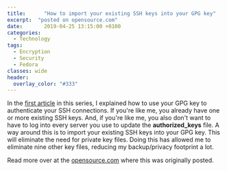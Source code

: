 ```yaml
---
title:      "How to import your existing SSH keys into your GPG key"
excerpt:  "posted on opensource.com"
date:       2019-04-25 13:15:00 +0100
categories:
  - Technology
tags:
  - Encryption
  - Security
  - Fedora
classes: wide
header:
  overlay_color: "#333"
---
```


<p>In the <a href="https://opensource.com/article/19/4/using-gpg-subkeys-ssh-part-1">first article</a> in this series, I explained how to use your GPG key to authenticate your SSH connections. If you're like me, you already have one or more existing SSH keys. And, if you're like me, you also don't want to have to log into every server you use to update the <strong>authorized_keys</strong> file. A way around this is to import your existing SSH keys into your GPG key. This will eliminate the need for private key files. Doing this has allowed me to eliminate nine other key files, reducing my backup/privacy footprint a lot.</p>

<p>Read more over at the <a href="https://opensource.com/article/19/4/gpg-subkeys-ssh-multiples">opensource.com</a> where this was originally posted.</p>


<!--

<h2 id="import-an-existing-ssh-key">Import an existing SSH key</h2>

<p>To add the key, you need to convert the key format from the Privacy-Enhanced Mail (PEM)-encoded format that SSH uses to an OpenPGP-formatted certificate. <a href="https://monkeysphere.info/" target="_blank">The Monkeysphere Project</a> provides a utility, <strong>pem2openpgp</strong>, that does this for you.</p>

<p>Unfortunately, making this newly added key a subkey is not a one-step process. This longer process is required because there is no clean way to delete the GPG key in the keyring that is just the SSH key. The keys are identified and operated on by keygrip, and the keygrip for a key is the same whether it is a subkey or a standalone key. Thankfully, you only need to work with the private keys, as you can regenerate the public keys at the end.</p>

<p>Also, if you have a newer style OpenSSH key, you'll have a couple of extra steps to convert that into something <strong>pem2openpgp</strong> can read. Unfortunately, as of version 0.41, Monkeysphere cannot read newer style OpenSSH keys. (Your key is a newer style key if the first line of the private key file is: <strong>-----BEGIN OPENSSH PRIVATE KEY-----</strong>. If your key starts with: <strong>-----BEGIN RSA PRIVATE KEY-----</strong>, then you have the PEM-encoded format.)</p>

<p>To import newer keys, you need to convert them into old-style formats. This is done by using <strong>ssh-keygen</strong> and taking advantage of its ability to write in multiple key formats. You can trigger the conversion by changing the password on the key. You don't have to change the password in this situation, so feel free to reuse your existing one if you prefer.</p>

<p>The workflow below walks us through these steps.</p>

<ol>
	<li>If you have a newer style OpenSSH key, convert it using the <strong>ssh-keygen</strong> utility. You can use this utility to change the password (if you want) and force the key to be rewritten in the older format. The only difference between a typical use of <strong>ssh-keygen</strong> and this one is the addition of <strong>-m</strong> to change the format of the key.

	<pre><code class="language-text">$ ssh-keygen -p -m PEM -f &lt;private-key-file&gt;</code></pre>
	</li>
	<li>Back up your existing GPG key.
	<pre><code class="language-text">$ gpg2 -a --export-secret-keys 96F33EA7F4E0F7051D75FC208715AF32191DB135 &gt; my_gpg_key.asc</code></pre>
	</li>
	<li>In a new keyring, import your existing GPG key.
	<pre><code class="language-text">$ mkdir temp_gpg
$ chmod go-rwx temp_gpg/
$ gpg2 --homedir temp_gpg --import my_gpg_key.asc 
gpg: key 8715AF32191DB135: public key "Brian Exelbierd" imported
gpg: key 8715AF32191DB135: secret key imported

# Optionally, verify the import
$ gpg2 -K --homedir temp_gpg/
/home/bexelbie/temp_gpg/pubring.kbx
--------------------------------
sec   rsa2048 2019-03-21 [SC] [expires: 2021-03-20]
      96F33EA7F4E0F7051D75FC208715AF32191DB135
uid           [ unknown] Brian Exelbierd
ssb   rsa2048 2019-03-21 [E] [expires: 2021-03-20]
ssb   rsa2048 2019-03-21 [A]</code></pre>
	</li>
	<li>Import the SSH key as a new standalone GPG key.
	<pre><code class="language-text"># get the software
$ dnf install -y monkeysphere

# temporary_id is a temporary identifier required by GPG
$ pem2openpgp temporary_id &lt; .ssh/my_fancy_key  | gpg2 --import --homedir temp_gpg/
Enter PEM pass phrase:
gpg: key 66091F2C70AF02A9: public key "temporary_id" imported
gpg: key 66091F2C70AF02A9: secret key imported
gpg: Total number processed: 1
gpg:               imported: 1
gpg:       secret keys read: 1
gpg:   secret keys imported: 1

# verify the key loaded and get the keygrip of the new GPG key and the hash of your GPG key
$ gpg2 -K --with-keygrip  --homedir temp_gpg/
/home/bexelbie/temp_gpg/pubring.kbx
--------------------------------
sec   rsa2048 2019-03-21 [SC] [expires: 2021-03-20]
      96F33EA7F4E0F7051D75FC208715AF32191DB135
      Keygrip = 90E08830BC1AAD225E657AD4FBE638B3D8E50C9E
uid           [ unknown] Brian Exelbierd
ssb   rsa2048 2019-03-21 [E] [expires: 2021-03-20]
      Keygrip = 5FA04ABEBFBC5089E50EDEB43198B4895BCA2136
ssb   rsa2048 2019-03-21 [A]
      Keygrip = 7710BA0643CC022B92544181FF2EAC2A290CDC0E

sec   rsa2048 2019-03-23 [C]
      D4F6B35B52B96A092FB8F418A41A06197749FBA4
      Keygrip = 1F824257B107D9E3371B9A4957751D78FC8BB190
uid           [ unknown] temporary_id

# We can remove monkeysphere unless you need it for other reasons
$ dnf remove -y monkeysphere</code></pre>
	</li>
	<li>Add the SSH key as a subkey of your GPG key.
	<pre><code class="language-text">$ gpg2 --homedir temp_gpg  --expert --edit-key 96F33EA7F4E0F7051D75FC208715AF32191DB135 
gpg&gt; addkey
Please select what kind of key you want:
   (3) DSA (sign only)
   (4) RSA (sign only)
   (5) Elgamal (encrypt only)
   (6) RSA (encrypt only)
   (7) DSA (set your own capabilities)
   (8) RSA (set your own capabilities)
  (10) ECC (sign only)
  (11) ECC (set your own capabilities)
  (12) ECC (encrypt only)
  (13) Existing key
Your selection? 13
Enter the keygrip: 1F824257B107D9E3371B9A4957751D78FC8BB190

Possible actions for a RSA key: Sign Encrypt Authenticate 
Current allowed actions: Sign Encrypt 

   (S) Toggle the sign capability
   (E) Toggle the encrypt capability
   (A) Toggle the authenticate capability
   (Q) Finished

Your selection? s
Your selection? e
Your selection? a

Possible actions for a RSA key: Sign Encrypt Authenticate 
Current allowed actions: Authenticate 

   (S) Toggle the sign capability
   (E) Toggle the encrypt capability
   (A) Toggle the authenticate capability
   (Q) Finished

Your selection? q
Please specify how long the key should be valid.
Key is valid for? (0) 
Key does not expire at all
Is this correct? (y/N) y
Really create? (y/N) y

sec  rsa2048/8715AF32191DB135
     created: 2019-03-21  expires: 2021-03-20  usage: SC  
     trust: unknown       validity: unknown
ssb  rsa2048/150F16909B9AA603
     created: 2019-03-21  expires: 2021-03-20  usage: E   
ssb  rsa2048/17E7403F18CB1123
     created: 2019-03-21  expires: never       usage: A   
ssb  rsa2048/4A9EE7790817C411
     created: 2019-03-23  expires: never       usage: A   
[ unknown] (1). Brian Exelbierd

gpg&gt; quit
Save changes? (y/N) y</code></pre>
	Notice there are now two authentication subkeys.</li>
	<li>Export your existing GPG key with the new subkey.
	<pre><code class="language-text">$ gpg2 --homedir temp_gpg -a --export-secret-keys 96F33EA7F4E0F7051D75FC208715AF32191DB135 &gt; my_new_gpg_key.asc</code></pre>
	</li>
	<li>Import your existing GPG key with the new subkey into your customary keyring (only the subkey will import).
	<pre><code class="language-text">$ gpg2 --import my_new_gpg_key.asc 
gpg: key 8715AF32191DB135: "Brian Exelbierd" 1 new signature
gpg: key 8715AF32191DB135: "Brian Exelbierd" 1 new subkey
gpg: key 8715AF32191DB135: secret key imported
gpg: Total number processed: 1
gpg:            new subkeys: 1
gpg:         new signatures: 1
gpg:       secret keys read: 1
gpg:   secret keys imported: 1
gpg:  secret keys unchanged: 1

# verify the input and get the keygrip (it should be the same)
$ gpg2 -K --with-keygrip 
/home/bexelbie/.gnupg/pubring.kbx
------------------------------
sec   rsa2048 2019-03-21 [SC] [expires: 2021-03-20]
      96F33EA7F4E0F7051D75FC208715AF32191DB135
      Keygrip = 90E08830BC1AAD225E657AD4FBE638B3D8E50C9E
uid           [ultimate] Brian Exelbierd
ssb   rsa2048 2019-03-21 [E] [expires: 2021-03-20]
      Keygrip = 5FA04ABEBFBC5089E50EDEB43198B4895BCA2136
ssb   rsa2048 2019-03-21 [A]
      Keygrip = 7710BA0643CC022B92544181FF2EAC2A290CDC0E
ssb   rsa2048 2019-03-23 [A]
      Keygrip = 1F824257B107D9E3371B9A4957751D78FC8BB190</code></pre>
	</li>
	<li>Optionally, you may want to pre-specify that this key is to be used for SSH. This means you will not have to use <strong>ssh-add</strong> to load the key. To do this, specify the keys in the <strong>~/.gnupg/sshcontrol</strong> file. The entries in this file are keygrips.
	<pre><code class="language-text">~/.gnupg/sshcontrol file.  The entries in this file are key grips

# Add the new keygrip to your sshcontrol file
$ echo 1F824257B107D9E3371B9A4957751D78FC8BB190 &gt;&gt; ~/.gnupg/sshcontrol</code></pre>
	</li>
</ol>

<h2 id="success">Success!</h2>

<p>You can now delete the old SSH private key file. When you attempt to SSH into the appropriate servers, you will be prompted to unlock your GPG key (it better have a password!), then <strong>gpg-agent</strong> will provide the authentication in place of <strong>ssh-agent</strong>. You have fewer files to keep securely backed up and your key management is a bit easier. If you ever need a new key, you can follow the directions in the <a href="https://opensource.com/article/19/4/using-gpg-subkeys-ssh-part-1">previous article</a> to create more authentication subkeys. If the project you're working on ends, you can always delete any extra subkeys you wind up with.</p>

<p>In the third and final article, I will share some tips for managing multiple authentication subkeys/SSH keys. Once you have more than two or three, it gets a bit more complicated.</p>


-->
